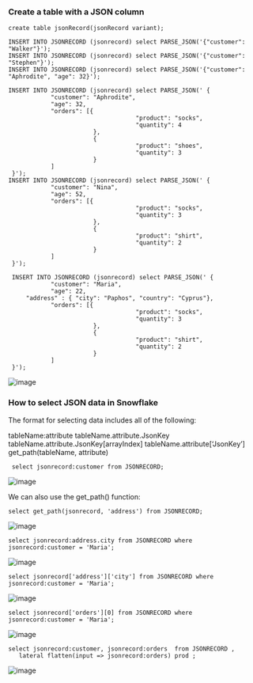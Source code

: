 ### Create a table with a JSON column
```
create table jsonRecord(jsonRecord variant);
```
```
INSERT INTO JSONRECORD (jsonrecord) select PARSE_JSON('{"customer": "Walker"}');
INSERT INTO JSONRECORD (jsonrecord) select PARSE_JSON('{"customer": "Stephen"}');
INSERT INTO JSONRECORD (jsonrecord) select PARSE_JSON('{"customer": "Aphrodite", "age": 32}');

INSERT INTO JSONRECORD (jsonrecord) select PARSE_JSON(' {
            "customer": "Aphrodite",
            "age": 32,
            "orders": [{
                                    "product": "socks",
                                    "quantity": 4
                        },
                        {
                                    "product": "shoes",
                                    "quantity": 3
                        }
            ]
 }');
INSERT INTO JSONRECORD (jsonrecord) select PARSE_JSON(' {
            "customer": "Nina",
            "age": 52,
            "orders": [{
                                    "product": "socks",
                                    "quantity": 3
                        },
                        {
                                    "product": "shirt",
                                    "quantity": 2
                        }
            ]
 }');
 
 INSERT INTO JSONRECORD (jsonrecord) select PARSE_JSON(' {
            "customer": "Maria",
            "age": 22,
     "address" : { "city": "Paphos", "country": "Cyprus"},                                                   
            "orders": [{
                                    "product": "socks",
                                    "quantity": 3
                        },
                        {
                                    "product": "shirt",
                                    "quantity": 2
                        }
            ]
 }');
```
![image](https://user-images.githubusercontent.com/52474199/162948064-213dccad-2bb5-47bb-a8ae-6121db732b54.png)

### How to select JSON data in Snowflake

The format for selecting data includes all of the following:

tableName:attribute
tableName.attribute.JsonKey
tableName.attribute.JsonKey[arrayIndex]
tableName.attribute[‘JsonKey’]
get_path(tableName, attribute)
 
```
 select jsonrecord:customer from JSONRECORD;
```

![image](https://user-images.githubusercontent.com/52474199/162948197-3b461865-8694-44cf-8f4f-91f641e9b8cd.png)

We can also use the get_path() function:
```
select get_path(jsonrecord, 'address') from JSONRECORD;

```
![image](https://user-images.githubusercontent.com/52474199/162949156-29e4f44c-fae5-4737-984d-f655ab611a6c.png)

```
select jsonrecord:address.city from JSONRECORD where jsonrecord:customer = 'Maria';
```
![image](https://user-images.githubusercontent.com/52474199/162949350-5a86922e-45e9-4503-8ebc-40d352c0c798.png)

```
select jsonrecord['address']['city'] from JSONRECORD where jsonrecord:customer = 'Maria';
```
![image](https://user-images.githubusercontent.com/52474199/162949905-32058695-3808-433b-bed1-027fce34c9ac.png)

```
select jsonrecord['orders'][0] from JSONRECORD where jsonrecord:customer = 'Maria';
```
![image](https://user-images.githubusercontent.com/52474199/162949989-e222b58c-823b-4dbd-aa1b-bb44bffa2b7d.png)

```
select jsonrecord:customer, jsonrecord:orders  from JSONRECORD ,
   lateral flatten(input => jsonrecord:orders) prod ;
```
![image](https://user-images.githubusercontent.com/52474199/162950228-5e67af61-7a50-4b59-bde3-5a41210c76fe.png)
